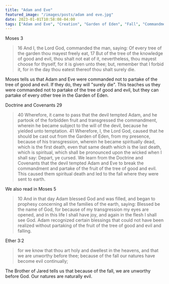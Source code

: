 ```yaml
---
title: "Adam and Eve"
featured_image: "/images/posts/adam and eve.jpg"
date: 2023-01-01T10:58:08-04:00
tags: ["Adam and Eve", "Creation", "Garden of Eden", "Fall", "Commandment"]
---
```



Moses 3 
> 16 And I, the Lord God, commanded the man, saying: Of every tree of the garden thou mayest freely eat,
> 17 But of the tree of the knowledge of good and evil, thou shalt not eat of it, nevertheless, thou mayest choose for thyself, for it is given unto thee; but, remember that I forbid it, for in the day thou eatest thereof thou shalt surely die.

Moses tells us that Adam and Eve were commanded not to partake of the tree of good and evil. If they do, they will "surely die". This teaches us they were commanded not to partake of the tree of good and evil, but they can partake of every other tree in the Garden of Eden.

Doctrine and Covenants 29

> 40 Wherefore, it came to pass that the devil tempted Adam, and he partook of the forbidden fruit and transgressed the commandment, wherein he became subject to the will of the devil, because he yielded unto temptation.
> 41 Wherefore, I, the Lord God, caused that he should be cast out from the Garden of Eden, from my presence, because of his transgression, wherein he became spiritually dead, which is the first death, even that same death which is the last death, which is spiritual, which shall be pronounced upon the wicked when I shall say: Depart, ye cursed.
We learn from the Doctrine and Covenants that the devil tempted Adam and Eve to break the commandment and partake of the fruit of the tree of good and evil. This caused them spiritual death and led to the fall where they were sent to earth. 

We also read in Moses 5

> 10 And in that day Adam blessed God and was filled, and began to prophesy concerning all the families of the earth, saying: Blessed be the name of God, for because of my transgression my eyes are opened, and in this life I shall have joy, and again in the flesh I shall see God.
Adam recognized certain blessings that could not have been realized without partaking of the fruit of the tree of good and evil and falling.

Ether 3:2

> for we know that thou art holy and dwellest in the heavens, and that we are unworthy before thee; because of the fall our natures have become evil continually;

The Brother of Jared tells us that because of the fall, we are unworthy before God. Our natures are naturally evil. 